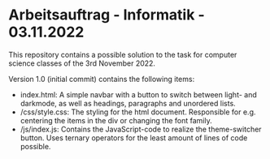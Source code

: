 # Arbeitsauftrag - Informatik - 03.11.2022

This repository contains a possible solution to the task for computer science classes of the 3rd November 2022.

Version 1.0 (initial commit) contains the following items:

- index.html: A simple navbar with a button to switch between light- and darkmode, as well as headings, paragraphs and unordered lists.
- /css/style.css: The styling for the html document. Responsible for e.g. centering the items in the div or changing the font family.
- /js/index.js: Contains the JavaScript-code to realize the theme-switcher button. Uses ternary operators for the least amount of lines of code possible.
